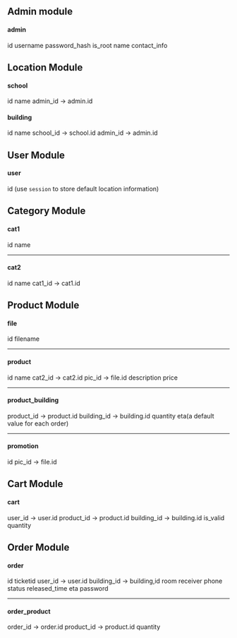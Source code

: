 Admin module
----
#### admin
id
username
password_hash
is_root
name
contact_info


Location Module
----
#### school
id
name
admin_id -> admin.id

#### building
id
name
school_id -> school.id
admin_id -> admin.id

User Module
----
#### user
id
(use `session` to store default location information)

Category Module
----
#### cat1
id 
name

----
#### cat2
id
name
cat1_id -> cat1.id

Product Module
----
#### file
id
filename

----
#### product
id
name
cat2_id -> cat2.id
pic_id -> file.id
description
price

----
#### product_building
product_id -> product.id
building_id -> building.id
quantity
eta(a default value for each order)

----
#### promotion
id
pic_id -> file.id


Cart Module
----
#### cart
user_id -> user.id
product_id -> product.id
building_id -> building.id
is_valid
quantity

Order Module
----
#### order
id
ticketid
user_id -> user.id
building_id -> building,id
room
receiver
phone
status
released_time
eta
password

---
#### order_product
order_id -> order.id
product_id -> product.id
quantity
